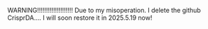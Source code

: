 WARNING!!!!!!!!!!!!!!!!!!!! Due to my misoperation. I delete the github CrisprDA.... I will soon restore it in 2025.5.19 now!
